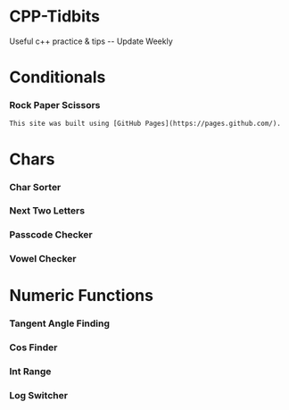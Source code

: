 # CPP-Tidbits
Useful c++ practice &amp; tips -- Update Weekly
# Conditionals
###	Rock Paper Scissors
	This site was built using [GitHub Pages](https://pages.github.com/).
# Chars
###	Char Sorter
###	Next Two Letters
###	Passcode Checker
###	Vowel Checker

# Numeric Functions
 ###	Tangent Angle Finding
###	Cos Finder
###	Int Range
###	Log Switcher
